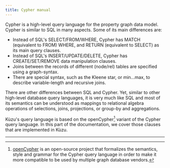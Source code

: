 ```yaml
---
title: Cypher manual
---
```


Cypher is a high-level query language for the property graph data model.
Cypher is similar to SQL in many aspects. Some of its main differences are:

- Instead of SQL's SELECT/FROM/WHERE, Cypher has MATCH (equivalent to FROM) WHERE,
and RETURN (equivalent to SELECT) as its main query clauses.
- Instead of SQL's INSERT/UPDATE/DELETE, Cypher has CREATE/SET/REMOVE data manipulation clauses.
- Joins between the records of different (node/rel) tables are specified using a graph-syntax.
- There are special syntax, such as the Kleene star, or min...max, to describe variable-length
and recursive joins.

There are other differences between SQL and Cypher. Yet, similar to other high-level database
query languages, it is very much like SQL and most of its semantics can be understood
as mappings to relational algebra operations of selections, joins, projections, or
group-by and aggregations.

Kùzu's query language is based on the openCypher[^1] variant of the Cypher query language.
In this part of the documentation, we cover those clauses that are implemented in Kùzu.

---

[^1]: [openCypher](https://opencypher.org/resources/) is an open-source project that formalizes the
semantics, style and grammar for the Cypher query language in order to make it more compatible to be
used by multiple graph database vendors.

